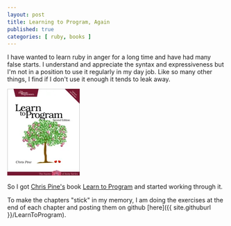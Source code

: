 ```yaml
---
layout: post
title: Learning to Program, Again
published: true
categories: [ ruby, books ]
---
```


I have wanted to learn ruby in anger for a long time and have had many false starts. 
I understand and appreciate the syntax and expressiveness but I'm not in a 
position to use it regularly in my day job. Like so many other things, I 
find if I don't use it enough it tends to leak away. 

![cover](/img/posts/learning-to-program-again/learn-to-program-cover.webp)

So I got [Chris Pine's](https://pine.fm/) book 
[Learn to Program](http://www.pragprog.com/titles/ltp2/learn-to-program-2nd-edition) 
and started working through it.

To make the chapters "stick" in my memory, I am doing the exercises at the end
of each chapter and posting them on github [here]({{ site.githuburl }}/LearnToProgram).
